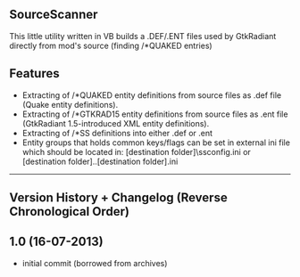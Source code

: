 SourceScanner
----

This little utility written in VB builds a .DEF/.ENT files used 
by GtkRadiant directly from mod's source (finding /*QUAKED entries)

Features
------

- Extracting of /*QUAKED entity definitions from source files as .def file (Quake entity definitions).
- Extracting of /*GTKRAD15 entity definitions from source files as .ent file (GtkRadiant 1.5-introduced XML entity definitions).
- Extracting of /*SS definitions into either .def or .ent
- Entity groups that holds common keys/flags can be set in external ini file which should be located in: [destination folder]\ssconfig.ini or [destination folder]\..\[destination folder].ini

--------------------------------------------------------------------------------
 Version History + Changelog (Reverse Chronological Order)
--------------------------------------------------------------------------------

1.0 (16-07-2013)
------
- initial commit (borrowed from archives)